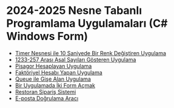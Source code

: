 <!--Height-->
<!--Italic-->
# 2024-2025 Nesne Tabanlı Programlama Uygulamaları (C# Windows Form)
- [Timer Nesnesi ile 10 Saniyede Bir Renk Değiştiren Uygulama](https://github.com/zark0-x/object-oriented-programming-2025/tree/main/app_that_changes_color_every_10_seconds)
- [1233-257 Arası Asal Sayıları Gösteren Uygulama](https://github.com/zark0-x/object-oriented-programming-2025/tree/main/prime_numbers_between_257_1233)
- [Pisagor Hesaplayan Uygulama](https://github.com/zark0-x/object-oriented-programming-2025/tree/main/pythagoras_calculator)
- [Faktöriyel Hesabı Yapan Uygulama](https://github.com/zark0-x/object-oriented-programming-2025/tree/main/factorial_calculation)
- [Queue ile Gişe Alan Uygulama](https://github.com/zark0-x/object-oriented-programming-2025/tree/main/ticket_queue_system)
- [Bir Uygulamada İki Form Açmak](https://github.com/zark0-x/object-oriented-programming-2025/tree/main/two_forms_one_app)
- [Restoran Sipariş Sistemi](https://github.com/zark0-x/object-oriented-programming-2025/tree/main/restaurant_ordering_system)
- [E-posta Doğrulama Aracı](https://github.com/zark0-x/object-oriented-programming-2025/tree/main/email_validation_tool)
